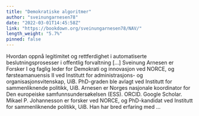 ```yaml
---
title: "Demokratiske algoritmer"
author: "sveinungarnesen78"
date: "2022-03-01T14:45:58Z"
link: "https://bookdown.org/sveinungarnesen78/NAV/"
length_weight: "5.7%"
pinned: false
---
```


Hvordan oppnå legitimitet og rettferdighet i automatiserte beslutningsprosesser i offentlig forvaltning [...] Sveinung Arnesen er Forsker I og faglig leder for Demokrati og innovasjon ved NORCE, og førsteamanuensis II ved Institutt for administrasjons- og organisasjonsvitenskap, UiB.
PhD-graden ble avlagt ved Institutt for sammenliknende politikk, UiB.
Arnesen er Norges nasjonale koordinator for Den europeiske samfunnsundersøkelsen (ESS). ORCID. Google Scholar. Mikael P. Johannesson er forsker ved NORCE, og PhD-kandidat ved Institutt for sammenliknende politikk, UiB.
Han har bred erfaring med ...
